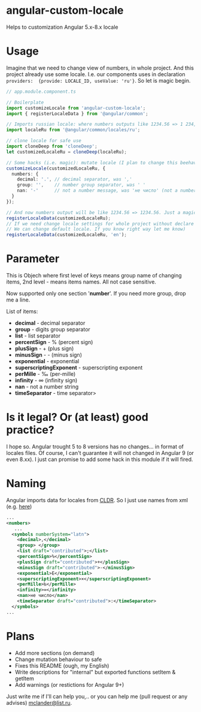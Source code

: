# angular-custom-locale
Helps to customization Angular 5.x-8.x locale

# Usage
Imagine that we need to change view of numbers, in whole project. And this project already use some locale. 
I.e. our components uses  in declaration `providers:  {provide: LOCALE_ID, useValue: 'ru'}`.
So let is magic begin.

```typescript
// app.module.component.ts

// Boilerplate
import customizeLocale from 'angular-custom-locale';
import { registerLocaleData } from '@angular/common';

// Imports russian locale: where numbers outputs like 1234.56 => 1 234,56 
import localeRu from '@angular/common/locales/ru';

// clone locale for safe use
import cloneDeep from 'cloneDeep';
let customizedLocaleRu = cloneDeep(localeRu);

// Some hacks (i.e. magic): mutate locale (I plan to change this beehaviour in latest versions)
customizeLocale(customizedLocaleRu, {
  numbers: {
    decimal: '.', // decimal separator, was ','
    group: '',    // number group separator, was ' '
    nan: '-'      // not a number message, was 'не число' (not a number), but I not sure, that it uses anywhere
  }
});

// And now numbers output will be like 1234.56 => 1234.56. Just a magic for no magic)
registerLocaleData(customizedLocaleRu);
// If we need change locale settings for whole project without declare locale providers, here is really dirty hack
// We can change default locale. If you know right way let me know)
registerLocaleData(customizedLocaleRu, 'en');

```

# Parameter
This is Objech where first level of keys means group name of changing 
items, 2nd level - means items names. All not case sensitive.

Now supported only one section '**number**'. If you need more group, drop me a line.

List of items:
* **decimal** - decimal separator
* **group** - digits group separator
* **list** - list separator
* **percentSign** - % (percent sign)
* **plusSign** - + (plus sign)
* **minusSign** - - (minus sign)
* **exponential** - exponential
* **superscriptingExponent** - superscripting exponent
* **perMille** - ‰ (per-mille)
* **infinity** - ∞ (infinity sign)
* **nan** - not a number string
* **timeSeparator** - time separator>

# Is it legal? Or (at least) good practice?
I hope so. Angular trought 5 to 8 versions has no changes... in format of locales files.
Of course, I can't guarantee it will not changed in Angular 9 (or even 8.xx).
I just can promise to add some hack in this module if it will fired.

# Naming
Angular imports data for locales from [CLDR](http://cldr.unicode.org). So I just use 
names from xml (e.g. [here](https://github.com/unicode-org/cldr/blob/release-36/common/main/ru.xml))

```xml
...
<numbers>
   ...
  <symbols numberSystem="latn">
    <decimal>,</decimal>
    <group> </group>
    <list draft="contributed">;</list>
    <percentSign>%</percentSign>
    <plusSign draft="contributed">+</plusSign>
    <minusSign draft="contributed">-</minusSign>
    <exponential>E</exponential>
    <superscriptingExponent>×</superscriptingExponent>
    <perMille>‰</perMille>
    <infinity>∞</infinity>
    <nan>не число</nan>
    <timeSeparator draft="contributed">:</timeSeparator>
  </symbols>
...
```

# Plans

* Add more sections (on demand)
* Change mutation behaviour to safe
* Fixes this README (ough, my English)
* Write descriptions for "internal" but exported functions setItem & getItem
* Add warnings (or restictions for Angular 9+)

Just write me if I'll can help you,.. or you can help me (pull request or any advises) mclander@list.ru.